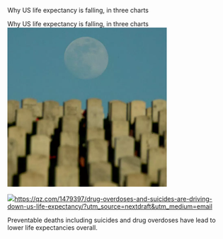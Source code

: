Why US life expectancy is falling, in three charts

Why US life expectancy is falling, in three charts
![](../_resources/046d906045578a614c7be9f206a97ab4.png)

![](../_resources/654b81ae364ebf1e07237e136e6a2ba8.png)https://qz.com/1479397/drug-overdoses-and-suicides-are-driving-down-us-life-expectancy/?utm_source=nextdraft&utm_medium=email

Preventable deaths including suicides and drug overdoses have lead to lower life expectancies overall.